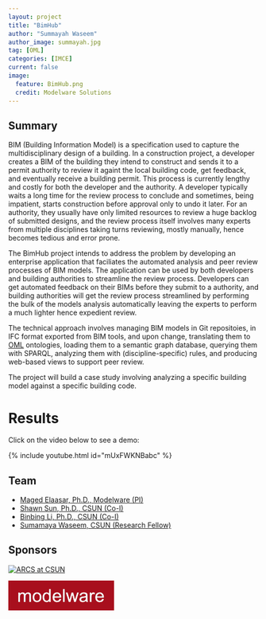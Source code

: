 ```yaml
---
layout: project
title: "BimHub"
author: "Summayah Waseem"
author_image: summayah.jpg
tag: [OML]
categories: [IMCE]
current: false
image:
  feature: BimHub.png
  credit: Modelware Solutions
---
```


## Summary

BIM (Building Information Model) is a specification used to capture the multidisciplinary design of a building. In a construction project, a developer creates a BIM of the building they intend to construct and sends it to a permit authority to review it againt the local building code, get feedback, and eventually receive a building permit. This process is currently lengthy and costly for both the developer and the authority. A developer typically waits a long time for the review process to conclude and sometimes, being impatient, starts construction before approval only to undo it later. For an authority, they usually have only limited resources to review a huge backlog of submitted designs, and the review process itself involves many experts from multiple disciplines taking turns reviewing, mostly manually, hence becomes tedious and error prone.

The BimHub project intends to address the problem by developing an enterprise application that faciliates the automated analysis and peer review processes of BIM models. The application can be used by both developers and building authorities to streamline the review process. Developers can get automated feedback on their BIMs before they submit to a authority, and building authorities will get the review process streamlined by performing the bulk of the models analysis automatically leaving the experts to perform a much lighter hence expedient review.

The technical approach involves managing BIM models in Git repositoies, in IFC format exported from BIM tools, and upon change, translating them to [OML](http://www.opencaesar.io/oml/) ontologies, loading them to a semantic graph database, querying them with SPARQL, analyzing them with (discipline-specific) rules, and producing web-based views to support peer review.

The project will build a case study involving analyzing a specific building model against a specific building code.

# Results

Click on the video below to see a demo:

{% include youtube.html id="mUxFWKNBabc" %}

## Team
- [Maged Elaasar, Ph.D., Modelware (PI)](/contributors/Maged%20Elaasar.html)
- [Shawn Sun, Ph.D., CSUN (Co-I)](https://catalog.csun.edu/academics/cecm/faculty/sun-chuanbing-shawn/)
- [Binbing Li, Ph.D., CSUN (Co-I)](https://www.ecs.csun.edu/~bingbing/)
- [Sumamaya Waseem, CSUN (Research Fellow)](https://www.linkedin.com/in/summayah-waseem-7264bb1b4)

## Sponsors

<a href="https://arcs.center/"><img src="https://arcs.center/wp-content/uploads/2021/03/arcs.jpg" alt="ARCS at CSUN" width="300"/></a>

[![Modelware](/assets/img/modelware.png)](https://modelware.io/)